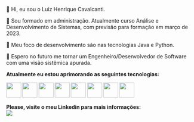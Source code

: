 <p>👋 Hi, eu sou o Luiz Henrique Cavalcanti.<p>
<p>👀 Sou formado em administração. Atualmente curso Análise e Desenvolvimento de Sistemas, com previsão para formação em março de 2023.<p>
<P>🌱 Meu foco de desenvolvimento são nas tecnologias Java e Python.<p>
<p>💞️ Espero no futuro me tornar um Engenheiro/Desenvolvedor de Software com uma visão sistêmica apurada.<p>   

<p>

  
  
<p>

<b>Atualmente eu estou aprimorando as seguintes tecnologias:<b>
  
<img src="https://cdn.jsdelivr.net/gh/devicons/devicon/icons/python/python-original-wordmark.svg" width="40" height="40"/> 
<img src="https://cdn.jsdelivr.net/gh/devicons/devicon/icons/java/java-original.svg" width="40" height="40"/>
<img src="https://cdn.jsdelivr.net/gh/devicons/devicon/icons/git/git-original.svg" width="40" height="40"/> 
<img src="https://cdn.jsdelivr.net/gh/devicons/devicon/icons/github/github-original.svg" width="40" height="40"/>  
<img src="https://cdn.jsdelivr.net/gh/devicons/devicon/icons/html5/html5-original-wordmark.svg" width="40" height="40"/>    
<img src="https://cdn.jsdelivr.net/gh/devicons/devicon/icons/css3/css3-original-wordmark.svg" width="40" height="40"/> 
<img src="https://cdn.jsdelivr.net/gh/devicons/devicon/icons/django/django-plain-wordmark.svg" width="40" height="40"/>  
<img src="https://cdn.jsdelivr.net/gh/devicons/devicon/icons/mysql/mysql-original-wordmark.svg" width="40" height="40"/> 

<p>

  
  
<p>
  
<b>Please, visite o meu Linkedin para mais informações:<b>  
<a href="https://www.linkedin.com/in/luizhenriquecavalcanti" target="_blank"><img src="https://img.shields.io/badge/-LinkedIn-%230077B5?style=for-the-badge&logo=linkedin&logoColor=white" target="_blank"></a>
